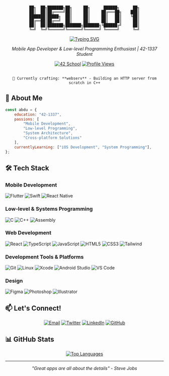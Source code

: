 <div align="center">

```ascii
██╗  ██╗███████╗██╗     ██╗      ██████╗      ██╗
██║  ██║██╔════╝██║     ██║     ██╔═══██╗    ███║
███████║█████╗  ██║     ██║     ██║   ██║    ╚██║
██╔══██║██╔══╝  ██║     ██║     ██║   ██║     ██║
██║  ██║███████╗███████╗███████╗╚██████╔╝     ██║
╚═╝  ╚═╝╚══════╝╚══════╝╚══════╝ ╚═════╝      ╚═╝
```

[![Typing SVG](https://readme-typing-svg.demolab.com?font=Fira+Code&pause=1000&color=2F81F7&center=true&vCenter=true&width=435&lines=Mobile+Developer;Low-level+Programming+Enthusiast;42+Student;System+Architecture+Passionate)](https://git.io/typing-svg)
  
  *Mobile App Developer & Low-level Programming Enthusiast | 42-1337 Student*

  [![42 School](https://img.shields.io/badge/42--1337-000000?style=for-the-badge&logo=42&logoColor=white)](https://1337.ma/)
  [![Profile Views](https://komarev.com/ghpvc/?username=48k483x&style=for-the-badge&color=0e75b6)](https://github.com/48k483x)

  <br>
  <code>🚧 Currently crafting: **webserv** - Building an HTTP server from scratch in C++</code>
  
</div>

## 🚀 About Me

```javascript
const abdu = {
    education: "42-1337",
    passions: [
        "Mobile Development",
        "Low-level Programming",
        "System Architecture",
        "Cross-platform Solutions"
    ],
    currentlyLearning: ["iOS Development", "System Programming"],
};
```

## 🛠️ Tech Stack

### Mobile Development
![Flutter](https://img.shields.io/badge/Flutter-02569B?style=for-the-badge&logo=flutter&logoColor=white)
![Swift](https://img.shields.io/badge/Swift-FA7343?style=for-the-badge&logo=swift&logoColor=white)
![React Native](https://img.shields.io/badge/React_Native-20232A?style=for-the-badge&logo=react&logoColor=61DAFB)

### Low-level & Systems Programming
![C](https://img.shields.io/badge/C-00599C?style=for-the-badge&logo=c&logoColor=white)
![C++](https://img.shields.io/badge/C++-00599C?style=for-the-badge&logo=c%2B%2B&logoColor=white)
![Assembly](https://img.shields.io/badge/Assembly-654FF0?style=for-the-badge&logo=assemblyscript&logoColor=white)

### Web Development
![React](https://img.shields.io/badge/React-20232A?style=for-the-badge&logo=react&logoColor=61DAFB)
![TypeScript](https://img.shields.io/badge/TypeScript-007ACC?style=for-the-badge&logo=typescript&logoColor=white)
![JavaScript](https://img.shields.io/badge/JavaScript-F7DF1E?style=for-the-badge&logo=javascript&logoColor=black)
![HTML5](https://img.shields.io/badge/HTML5-E34F26?style=for-the-badge&logo=html5&logoColor=white)
![CSS3](https://img.shields.io/badge/CSS3-1572B6?style=for-the-badge&logo=css3&logoColor=white)
![Tailwind](https://img.shields.io/badge/Tailwind_CSS-38B2AC?style=for-the-badge&logo=tailwind-css&logoColor=white)

### Development Tools & Platforms
![Git](https://img.shields.io/badge/Git-F05032?style=for-the-badge&logo=git&logoColor=white)
![Linux](https://img.shields.io/badge/Linux-FCC624?style=for-the-badge&logo=linux&logoColor=black)
![Xcode](https://img.shields.io/badge/Xcode-007ACC?style=for-the-badge&logo=xcode&logoColor=white)
![Android Studio](https://img.shields.io/badge/Android_Studio-3DDC84?style=for-the-badge&logo=android-studio&logoColor=white)
![VS Code](https://img.shields.io/badge/VS_Code-007ACC?style=for-the-badge&logo=visual-studio-code&logoColor=white)

### Design
![Figma](https://img.shields.io/badge/Figma-F24E1E?style=for-the-badge&logo=figma&logoColor=white)
![Photoshop](https://img.shields.io/badge/Photoshop-31A8FF?style=for-the-badge&logo=adobe-photoshop&logoColor=white)
![Illustrator](https://img.shields.io/badge/Illustrator-FF9A00?style=for-the-badge&logo=adobe-illustrator&logoColor=white)


## 📫 Let's Connect!

<div align="center">

[![Email](https://img.shields.io/badge/Email-0078D4?style=for-the-badge&logo=microsoft-outlook&logoColor=white)](mailto:abderrahmanech@outlook.fr)
[![Twitter](https://img.shields.io/badge/Twitter-1DA1F2?style=for-the-badge&logo=twitter&logoColor=white)](https://twitter.com/48k483x)
[![LinkedIn](https://img.shields.io/badge/LinkedIn-0077B5?style=for-the-badge&logo=linkedin&logoColor=white)](https://www.linkedin.com/in/abdurrahman-chahrour-bb0865265/)
[![GitHub](https://img.shields.io/badge/GitHub-100000?style=for-the-badge&logo=github&logoColor=white)](https://github.com/48k483x)

</div>

## 📊 GitHub Stats

<div align="center">
  
[![Top Languages](https://github-readme-stats.vercel.app/api/top-langs/?username=48k483x&layout=compact&theme=dark)](https://github.com/48k483x)

</div>

---

<div align="center">
  
*"Great apps are all about the details" - Steve Jobs*

</div>
